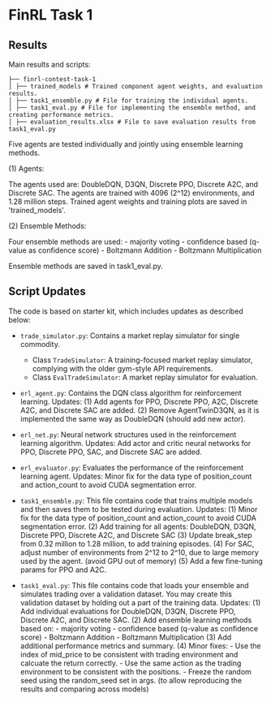 # FinRL Task 1


## Results

Main results and scripts:

```
├── finrl-contest-task-1 
│ ├── trained_models # Trained component agent weights, and evaluation results.
│ ├── task1_ensemble.py # File for training the individual agents.
│ ├── task1_eval.py # File for implementing the ensemble method, and creating performance metrics.
│ ├── evaluation_results.xlsx # File to save evaluation results from task1_eval.py

```
Five agents are tested individually and jointly using ensemble learning methods.

(1) Agents:

The agents used are: DoubleDQN, D3QN, Discrete PPO, Discrete A2C, and Discrete SAC.
The agents are trained with 4096 (2^12) environments, and 1.28 million steps.
Trained agent weights and training plots are saved in 'trained_models'.

(2) Ensemble Methods:

Four ensemble methods are used:
        - majority voting
        - confidence based (q-value as confidence score)
        - Boltzmann Addition
        - Boltzmann Multiplication

Ensemble methods are saved in task1_eval.py.


## Script Updates


The code is based on starter kit, which includes updates as described below:

- `trade_simulator.py`: Contains a market replay simulator for single commodity.
  - Class `TradeSimulator`: A training-focused market replay simulator, complying with the older gym-style API requirements.
  - Class `EvalTradeSimulator`: A market replay simulator for evaluation.


- `erl_agent.py`: Contains the DQN class algorithm for reinforcement learning.
   Updates:
   (1) Add agents for PPO, Discrete PPO, A2C, Discrete A2C, and Discrete SAC are added.
   (2) Remove AgentTwinD3QN, as it is implemented the same way as DoubleDQN (should add new actor).


- `erl_net.py`: Neural network structures used in the reinforcement learning algorithm.
   Updates:
   Add actor and critic neural networks for PPO, Discrete PPO, SAC, and Discrete SAC are added.


- `erl_evaluator.py`: Evaluates the performance of the reinforcement learning agent.
   Updates:
   Minor fix for the data type of position_count and action_count to avoid CUDA segmentation error. 

- `task1_ensemble.py`: This file contains code that trains multiple models and then saves them to be tested during evaluation.
   Updates:
   (1) Minor fix for the data type of position_count and action_count to avoid CUDA segmentation error. 
   (2) Add training for all agents: DoubleDQN, D3QN, Discrete PPO, Discrete A2C, and Discrete SAC
   (3) Update break_step from 0.32 million to 1.28 million, to add training episodes.
   (4) For SAC, adjust number of environments from 2^12 to 2^10, due to large memory used by the agent. (avoid GPU out of memory)
   (5) Add a few fine-tuning params for PPO and A2C.


- `task1_eval.py`: This file contains code that loads your ensemble and simulates trading over a validation dataset. You may create this validation dataset by holding out a part of the training data.
    Updates:
    (1) Add individual evaluations for DoubleDQN, D3QN, Discrete PPO, Discrete A2C, and Discrete SAC.
    (2) Add ensemble learning methods based on: 
        - majority voting
        - confidence based (q-value as confidence score)
        - Boltzmann Addition
        - Boltzmann Multiplication
    (3) Add additional performance metrics and summary.
    (4) Minor fixes:
        - Use the index of mid_price to be consistent with trading environment and calcuate the return correctly.
        - Use the same action as the trading environment to be consistent with the positions.
        - Freeze the random seed using the random_seed set in args. (to allow reproducing the results and comparing across models)



